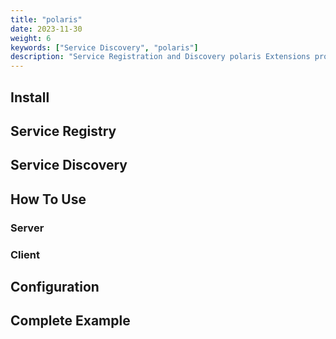 ```yaml
---
title: "polaris"
date: 2023-11-30
weight: 6
keywords: ["Service Discovery", "polaris"]
description: "Service Registration and Discovery polaris Extensions provided by Kitex."
---
```


## Install

## Service Registry

## Service Discovery

## How To Use

### Server

### Client

## Configuration

## Complete Example
